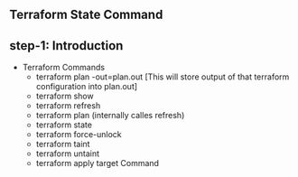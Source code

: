 ## Terraform State Command
## step-1: Introduction 
- Terraform Commands
  - terraform plan  -out=plan.out [This will store output of that terraform configuration into plan.out]
  - terraform show 
  - terraform refresh
  - terraform plan (internally calles refresh)
  - terraform state
  - terraform force-unlock
  - terraform taint
  - terraform untaint
  - terraform apply target Command
  